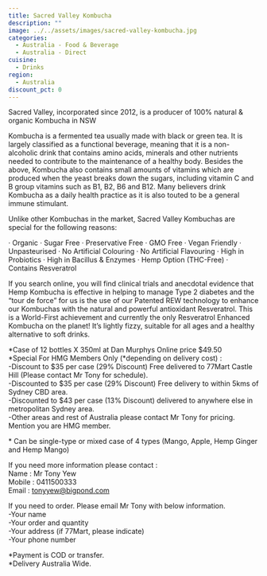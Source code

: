 ```yaml
---
title: Sacred Valley Kombucha
description: ""
image: ../../assets/images/sacred-valley-kombucha.jpg
categories:
  - Australia - Food & Beverage
  - Australia - Direct
cuisine:
  - Drinks
region:
  - Australia
discount_pct: 0
---
```


Sacred Valley, incorporated since 2012, is a producer of 100% natural & organic Kombucha in NSW

Kombucha is a fermented tea usually made with black or green tea. It is largely classified as a functional beverage, meaning that it is a non-alcoholic drink that contains amino acids, minerals and other nutrients needed to contribute to the maintenance of a healthy body. Besides the above, Kombucha also contains small amounts of vitamins which are produced when the yeast breaks down the sugars, including vitamin C and B group vitamins such as B1, B2, B6 and B12. Many believers drink Kombucha as a daily health practice as it is also touted to be a general immune stimulant.

Unlike other Kombuchas in the market, Sacred Valley Kombuchas are special for the following reasons:

· Organic · Sugar Free · Preservative Free · GMO Free · Vegan Friendly · Unpasteurised · No Artificial Colouring · No Artificial Flavouring · High in Probiotics · High in Bacillus & Enzymes · Hemp Option (THC-Free) · Contains Resveratrol

If you search online, you will find clinical trials and anecdotal evidence that Hemp Kombucha is effective in helping to manage Type 2 diabetes and the “tour de force” for us is the use of our Patented REW technology to enhance our Kombuchas with the natural and powerful antioxidant Resveratrol. This is a World-First achievement and currently the only Resveratrol Enhanced Kombucha on the planet! It’s lightly fizzy, suitable for all ages and a healthy alternative to soft drinks.

\*Case of 12 bottles X 350ml at Dan Murphys Online price $49.50 \
\*Special For HMG Members Only (\*depending on delivery cost) :\
-Discount to $35 per case (29% Discount) Free delivered to 77Mart Castle Hill (Please contact Mr Tony for schedule).\
-Discounted to $35 per case (29% Discount) Free delivery to within 5kms of Sydney CBD area.\
-Discounted to $43 per case (13% Discount) delivered to anywhere else in metropolitan Sydney area.\
-Other areas and rest of Australia please contact Mr Tony for pricing. Mention you are HMG member.

\* Can be single-type or mixed case of 4 types (Mango, Apple, Hemp Ginger and Hemp Mango)

If you need more information please contact :\
Name : Mr Tony Yew\
Mobile : 0411500333\
Email : tonyyew@bigpond.com

If you need to order. Please email Mr Tony with below information. \
-Your name\
-Your order and quantity \
-Your address (if 77Mart, please indicate)\
-Your phone number

\*Payment is COD or transfer.\
\*Delivery Australia Wide.
